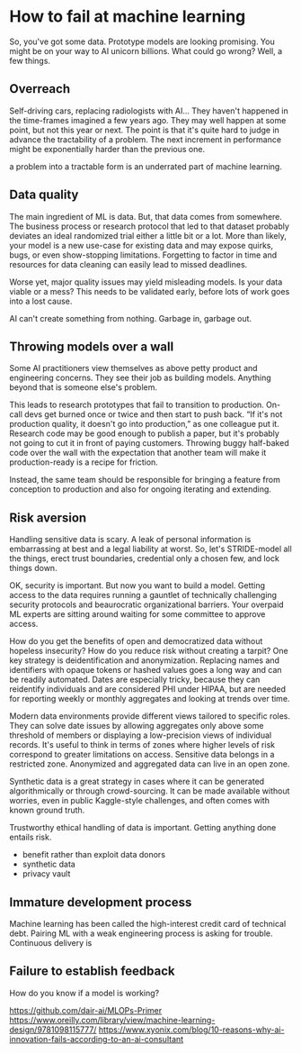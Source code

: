 # How to fail at machine learning

So, you've got some data. Prototype models are looking promising. You might be on your way to AI unicorn billions. What could go wrong? Well, a few things.

## Overreach

Self-driving cars, replacing radiologists with AI... They haven't happened in the time-frames imagined a few years ago. They may well happen at some point, but not this year or next. The point is that it's quite hard to judge in advance the tractability of a problem. The next increment in performance might be exponentially harder than the previous one.

 a problem into a tractable form is an underrated part of machine learning.

## Data quality

The main ingredient of ML is data. But, that data comes from somewhere. The business process or research protocol that led to that dataset probably deviates an ideal randomized trial either a little bit or a lot. More than likely, your model is a new use-case for existing data and may expose quirks, bugs, or even show-stopping limitations. Forgetting to factor in time and resources for data cleaning can easily lead to missed deadlines.

Worse yet, major quality issues may yield misleading models. Is your data viable or a mess? This needs to be validated early, before lots of work goes into a lost cause.

AI can't create something from nothing. Garbage in, garbage out.

## Throwing models over a wall

Some AI practitioners view themselves as above petty product and engineering concerns. They see their job as building models. Anything beyond that is someone else's problem.

This leads to research prototypes that fail to transition to production. On-call devs get burned once or twice and then start to push back. “If it's not production quality, it doesn't go into production,” as one colleague put it. Research code may be good enough to publish a paper, but it's probably not going to cut it in front of paying customers. Throwing buggy half-baked code over the wall with the expectation that another team will make it production-ready is a recipe for friction.

Instead, the same team should be responsible for bringing a feature from conception to production and also for ongoing iterating and extending.

## Risk aversion

Handling sensitive data is scary. A leak of personal information is embarrassing at best and a legal liability at worst. So, let's STRIDE-model all the things, erect trust boundaries, credential only a chosen few, and lock things down.

OK, security is important. But now you want to build a model. Getting access to the data requires running a gauntlet of technically challenging security protocols and beaurocratic organizational barriers. Your overpaid ML experts are sitting around waiting for some committee to approve access.

How do you get the benefits of open and democratized data without hopeless insecurity? How do you reduce risk without creating a tarpit? One key strategy is deidentification and anonymization. Replacing names and identifiers with opaque tokens or hashed values goes a long way and can be readily automated. Dates are especially tricky, because they can reidentify individuals and are considered PHI under HIPAA, but are needed for reporting weekly or monthly aggregates and looking at trends over time.

Modern data environments provide different views tailored to specific roles. They can solve date issues by allowing aggregates only above some threshold of members or displaying a low-precision views of individual records. It's useful to think in terms of zones where higher levels of risk correspond to greater limitations on access. Sensitive data belongs in a restricted zone. Anonymized and aggregated data can live in an open zone.

Synthetic data is a great strategy in cases where it can be generated algorithmically or through crowd-sourcing. It can be made available without worries, even in public Kaggle-style challenges, and often comes with known ground truth.

Trustworthy ethical handling of data is important. Getting anything done entails risk. 
  - benefit rather than exploit data donors
- synthetic data
- privacy vault

## Immature development process

Machine learning has been called the high-interest credit card of technical debt. Pairing ML with a weak engineering process is asking for trouble. Continuous delivery is

## Failure to establish feedback

How do you know if a model is working?


https://github.com/dair-ai/MLOPs-Primer
https://www.oreilly.com/library/view/machine-learning-design/9781098115777/
https://www.xyonix.com/blog/10-reasons-why-ai-innovation-fails-according-to-an-ai-consultant
